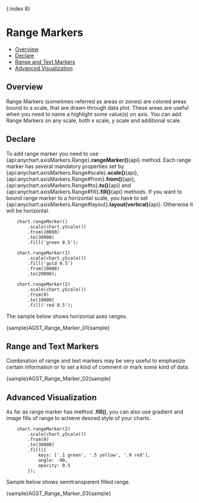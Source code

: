{:index 8}
# Range Markers

* [Overview](#overview)
* [Declare](#declare)
* [Range and Text Markers](#range_and_text_markers)
* [Advanced Visualization](#advanced_visualization)

## Overview

Range Markers (sometimes referred as areas or zones) are colored areas bound to a scale, that are drawn through data 
plot. These areas are useful when you need to name a highlight some value(s) on axis. You can add Range Markers on any 
scale, both x scale, y scale and additional scale.

## Declare

To add range marker you need to use {api:anychart.axisMarkers.Range}**.rangeMarker()**{api} method. Each range marker has several mandatory properties set by {api:anychart.axisMarkers.Range#scale}**.scale()**{api}, {api:anychart.axisMarkers.Range#from}**.from()**{api}, {api:anychart.axisMarkers.Range#to}**.to()**{api} and {api:anychart.axisMarkers.Range#fill}**.fill()**{api} methods. If you want to bound range marker to a horizontal scale, you have to set {api:anychart.axisMarkers.Range#layout}**.layout(vertical)**{api}. Otherwise it will be horizontal.

```
    chart.rangeMarker()
        .scale(chart.yScale())
        .from(20000)
        .to(30000)
        .fill('green 0.5');

    chart.rangeMarker(1)
        .scale(chart.yScale())
        .fill('gold 0.5')
        .from(10000)
        .to(20000);

    chart.rangeMarker(2)
        .scale(chart.yScale())
        .from(0)
        .to(10000)
        .fill('red 0.5');
```

The sample below shows horizontal axes ranges.

{sample}AGST\_Range\_Marker\_01{sample}

## Range and Text Markers

Combination of range and text markers may be very useful to emphasize certain information or to set a kind of comment 
or mark some kind of data.

{sample}AGST\_Range\_Marker\_02{sample}

## Advanced Visualization

As far as range marker has method **.fill()**, you can also use gradient and image fills of range to achieve desired 
style of your charts.

```
    chart.rangeMarker(2)
        .scale(chart.yScale())
        .from(0)
        .to(30000)
        .fill({
            keys: ['.1 green', '.5 yellow', '.9 red'],
            angle: -90,
            opacity: 0.5
        });
```

Sample below shows semitransparent filled range.

{sample}AGST\_Range\_Marker\_03{sample}
